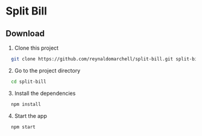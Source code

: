 # Split Bill

## Download

1. Clone this project

```bash
  git clone https://github.com/reynaldomarchell/split-bill.git split-bill
```

2.  Go to the project directory

```bash
  cd split-bill
```

3. Install the dependencies

```bash
  npm install
```

4. Start the app

```bash
  npm start
```
